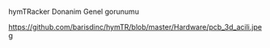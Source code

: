 hymTRacker Donanim Genel gorunumu

https://github.com/barisdinc/hymTR/blob/master/Hardware/pcb_3d_acili.jpeg

